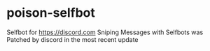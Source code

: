 # poison-selfbot
Selfbot for https://discord.com
Sniping Messages with Selfbots was Patched by discord in the most recent update
